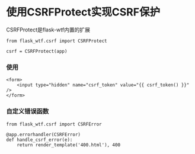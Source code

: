 # 使用CSRFProtect实现CSRF保护
CSRFProtect是flask-wtf内置的扩展

```
from flask_wtf.csrf import CSRFProtect

csrf = CSRFProtect(app)
```
### 使用
```
<form>
    <input type="hidden" name="csrf_token" value="{{ csrf_token() }}" />
</form>
```

### 自定义错误函数
```
from flask_wtf.csrf import CSRFError

@app.errorhandler(CSRFError)
def handle_csrf_error(e):
    return render_template('400.html'), 400
```